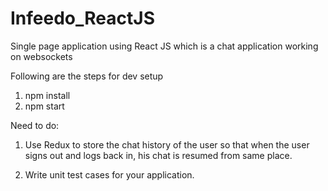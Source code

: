 # Infeedo_ReactJS
Single page application using React JS which is a chat application working on websockets

Following are the steps for dev setup 

1) npm install
2) npm start


Need to do:

1) Use Redux to store the chat history of the user so that when the user signs out and logs 
back in, his chat is resumed from same place. 

2) Write unit test cases for your application. 
